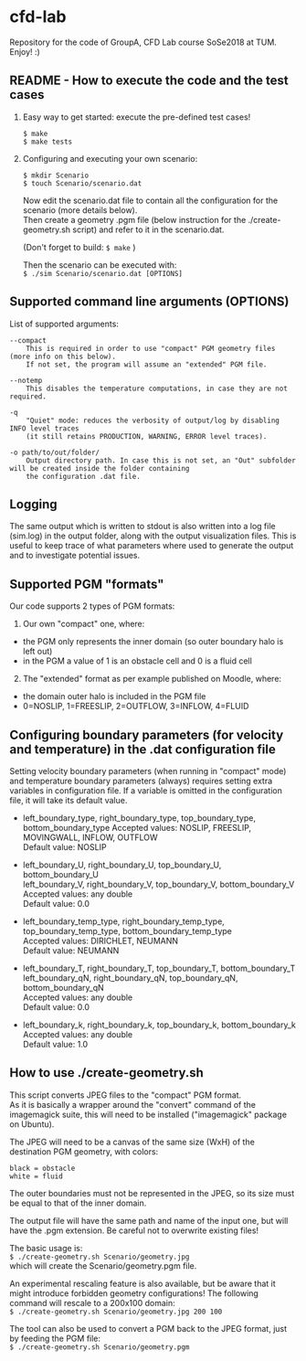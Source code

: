 # cfd-lab

Repository for the code of GroupA, CFD Lab course SoSe2018 at TUM.
Enjoy! :)

## README - How to execute the code and the test cases

1) Easy way to get started: execute the pre-defined test cases!

    `$ make`  
    `$ make tests`

2) Configuring and executing your own scenario:

    `$ mkdir Scenario`  
    `$ touch Scenario/scenario.dat`

    Now edit the scenario.dat file to contain all the configuration for the scenario (more details below).  
    Then create a geometry .pgm file (below instruction for the ./create-geometry.sh script) and refer to it in the scenario.dat.

    (Don't forget to build:
        `$ make`
    )

    Then the scenario can be executed with:  
    `$ ./sim Scenario/scenario.dat [OPTIONS]`

## Supported command line arguments (OPTIONS)
List of supported arguments:

    --compact
        This is required in order to use "compact" PGM geometry files (more info on this below).
        If not set, the program will assume an "extended" PGM file.

    --notemp
        This disables the temperature computations, in case they are not required.

    -q
        "Quiet" mode: reduces the verbosity of output/log by disabling INFO level traces 
        (it still retains PRODUCTION, WARNING, ERROR level traces).

    -o path/to/out/folder/
        Output directory path. In case this is not set, an "Out" subfolder will be created inside the folder containing
        the configuration .dat file.

## Logging
The same output which is written to stdout is also written into a log file (sim.log) in the output folder, along with
the output visualization files.
This is useful to keep trace of what parameters where used to generate the output and to investigate potential issues.

## Supported PGM "formats"
Our code supports 2 types of PGM formats:
1) Our own "compact" one, where:
  - the PGM only represents the inner domain (so outer boundary halo is left out)
  - in the PGM a value of 1 is an obstacle cell and 0 is a fluid cell

2) The "extended" format as per example published on Moodle, where:
  - the domain outer halo is included in the PGM file
  - 0=NOSLIP, 1=FREESLIP, 2=OUTFLOW, 3=INFLOW, 4=FLUID

## Configuring boundary parameters (for velocity and temperature) in the .dat configuration file
Setting velocity boundary parameters (when running in "compact" mode) and temperature boundary parameters (always)
requires setting extra variables in configuration file.
If a variable is omitted in the configuration file, it will take its default value.

  - left_boundary_type, right_boundary_type, top_boundary_type, bottom_boundary_type
    Accepted values: NOSLIP, FREESLIP, MOVINGWALL, INFLOW, OUTFLOW  
    Default value: NOSLIP

  - left_boundary_U, right_boundary_U, top_boundary_U, bottom_boundary_U  
    left_boundary_V, right_boundary_V, top_boundary_V, bottom_boundary_V  
    Accepted values: any double  
    Default value: 0.0

  - left_boundary_temp_type, right_boundary_temp_type, top_boundary_temp_type, bottom_boundary_temp_type  
    Accepted values: DIRICHLET, NEUMANN  
    Default value: NEUMANN

  - left_boundary_T, right_boundary_T, top_boundary_T, bottom_boundary_T  
    left_boundary_qN, right_boundary_qN, top_boundary_qN, bottom_boundary_qN  
    Accepted values: any double  
    Default value: 0.0

  - left_boundary_k, right_boundary_k, top_boundary_k, bottom_boundary_k  
    Accepted values: any double  
    Default value: 1.0

## How to use ./create-geometry.sh
This script converts JPEG files to the "compact" PGM format.  
As it is basically a wrapper around the "convert" command of the imagemagick suite, this will need to be installed
("imagemagick" package on Ubuntu).

The JPEG will need to be a canvas of the same size (WxH) of the destination PGM geometry, with colors:  

    black = obstacle  
    white = fluid  

The outer boundaries must not be represented in the JPEG, so its size must be equal to that of the inner domain.

The output file will have the same path and name of the input one, but will have the .pgm extension. Be careful not to
overwrite existing files!

The basic usage is:  
    `$ ./create-geometry.sh Scenario/geometry.jpg`  
which will create the Scenario/geometry.pgm file.

An experimental rescaling feature is also available, but be aware that it might introduce forbidden geometry
configurations! The following command will rescale to a 200x100 domain:  
    `$ ./create-geometry.sh Scenario/geometry.jpg 200 100`

The tool can also be used to convert a PGM back to the JPEG format, just by feeding the PGM file:  
    `$ ./create-geometry.sh Scenario/geometry.pgm`

